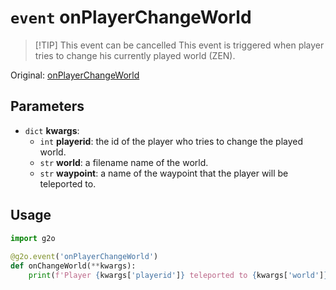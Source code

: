 # `event` onPlayerChangeWorld
> [!TIP] This event can be cancelled
This event is triggered when player tries to change his currently played world (ZEN).

Original: [onPlayerChangeWorld](https://gothicmultiplayerteam.gitlab.io/docs/0.3.0/script-reference/server-events/player/onPlayerChangeWorld/)

## Parameters
* `dict` **kwargs**:
    * `int` **playerid**: the id of the player who tries to change the played world.
    * `str` **world**: a filename name of the world.
    * `str` **waypoint**:  a name of the waypoint that the player will be teleported to.
    
## Usage
```python
import g2o
        
@g2o.event('onPlayerChangeWorld')
def onChangeWorld(**kwargs):
    print(f'Player {kwargs['playerid']} teleported to {kwargs['world']} at {kwargs['waypoint']}')
```